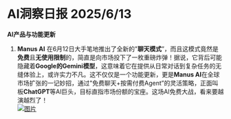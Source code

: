 # AI洞察日报 2025/6/13

**AI产品与功能更新**
1.  **Manus AI** 在6月12日大手笔地推出了全新的"**聊天模式**”，而且这模式竟然是**免费**且**无使用限制**的，简直是向市场投下了一枚重磅炸弹！据说，它背后可能隐藏着**Google的Gemini模型**，这意味着它在提供从日常对话到复杂任务的无缝体验上，或许实力不凡。这不仅仅是一个功能更新，更是**Manus AI**在全球市场扩张的一记妙招，通过"免费聊天+按需付费Agent”的灵活策略，正面叫板**ChatGPT**等AI巨头，目标直指市场份额的宝座。这场AI免费大战，看来要越演越烈了！
<br/> [![图片](https://pic.chinaz.com/picmap/202503061549552449_1.jpg "img")](https://pic.chinaz.com/picmap/202503061549552449_1.jpg) <br/>